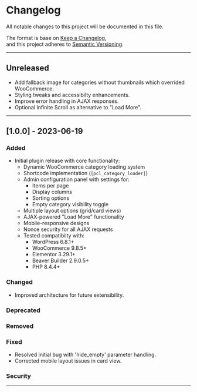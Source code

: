 # Changelog

All notable changes to this project will be documented in this file.

The format is base on [Keep a Changelog](https://keepachangelog.com/en/1.0.0/),  
and this project adheres to [Semantic Versioning](https://semver.org/spec/v2.0.0.html).

---

## Unreleased

- Add fallback image for categories without thumbnails which overrided WooCommerce.
- Styling tweaks and accessibilty enhancements.
- Improve error handling in AJAX responses.
- Optional Infinite Scroll as alternative to "Load More".

---

## [1.0.0] - 2023-06-19

### Added
- Initial plugin release with core functionality:
  - Dynamic WooCommerce category loading system
  - Shortcode implementation (`[pcl_category_loader]`)
  - Admin configuration panel with settings for:
    - Items per page
    - Display columns
    - Sorting options
    - Empty category visibility toggle
  - Multiple layout options (grid/card views)
  - AJAX-powered "Load More" functionality
  - Mobile-responsive designs
  - Nonce security for all AJAX requests
  - Tested compatibilty with:
    - WordPress 6.8.1+
    - WooCommerce 9.8.5+
    - Elementor 3.29.1+
    - Beaver Builder 2.9.0.5+
    - PHP 8.4.4+

### Changed
- Improved architecture for future extensibility.

### Deprecated

### Removed

### Fixed
- Resolved initial bug with 'hide_empty' parameter handling.
- Corrected mobile layout issues in card view.

### Security

---